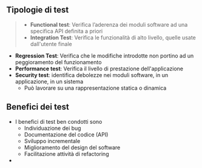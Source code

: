 ## Tipologie di test
> - **Functional test**: Verifica l’aderenza dei moduli software ad una specifica API definita a priori 
> - **Integration Test**: Verifica le funzionalità di alto livello, quelle usate dall'utente finale

- **Regression Test**: Verifica che le modifiche introdotte non portino ad un peggioramento del funzionamento
- **Performance test**: Verifica il livello di prestazione dell'applicazione
- **Security test**: identifica debolezze nei moduli software, in un applicazione, in un sistema
	- Può lavorare su una rappresentazione statica o dinamica 
## Benefici dei test
- I benefici di test ben condotti sono
	- Individuazione dei bug
	- Documentazione del codice (API)
	- Sviluppo incrementale
	- Miglioramento del design del software
	- Facilitazione attività di refactoring
- 
